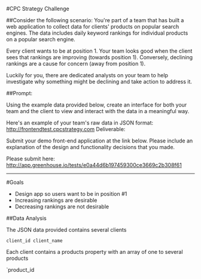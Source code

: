 #CPC Strategy Challenge

##Consider the following scenario:
You're part of a team that has built a web application to collect data for clients' products on popular search engines. The data includes daily keyword rankings for individual products on a popular search engine. 

Every client wants to be at position 1. Your team looks good when the client sees that rankings are improving (towards position 1). Conversely, declining rankings are a cause for concern (away from position 1). 

Luckily for you, there are dedicated analysts on your team to help investigate why something might be declining and take action to address it. 

##Prompt:

Using the example data provided below, create an interface for both your team and the client to view and interact with the data in a meaningful way.
 
Here's an example of your team's raw data in JSON format:
http://frontendtest.cpcstrategy.com 
Deliverable:

Submit your demo front-end application at the link below. Please include an explanation of the design and functionality decisions that you made. 

Please submit here: http://app.greenhouse.io/tests/e0a44d6b197459300ce3669c2b308f61

- - - - - - - - 

#Goals

- Design app so users want to be in position #1
- Increasing rankings are desirable 
- Decreasing rankings are not desirable

##Data Analysis

The JSON data provided contains several clients

`client_id
client_name`

Each client contains a products property with an array of one to several products

`product_id




